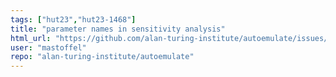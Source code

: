 ```yaml
---
tags: ["hut23","hut23-1468"]
title: "parameter names in sensitivity analysis"
html_url: "https://github.com/alan-turing-institute/autoemulate/issues/279"
user: "mastoffel"
repo: "alan-turing-institute/autoemulate"
---
```


